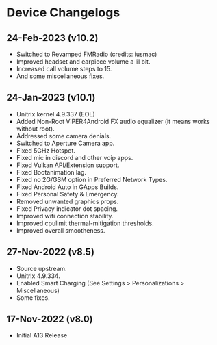 # Device Changelogs

## 24-Feb-2023 (v10.2)
- Switched to Revamped FMRadio (credits: iusmac)
- Improved headset and earpiece volume a lil bit.
- Increased call volume steps to 15.
- And some miscellaneous fixes.

## 24-Jan-2023 (v10.1)
- Unitrix kernel 4.9.337 (EOL)
- Added Non-Root ViPER4Android FX audio equalizer (it means works without root).
- Addressed some camera denials.
- Switched to Aperture Camera app.
- Fixed 5GHz Hotspot.
- Fixed mic in discord and other voip apps.
- Fixed Vulkan API/Extension support.
- Fixed Bootanimation lag.
- Fixed no 2G/GSM option in Preferred Network Types.
- Fixed Android Auto in GApps Builds.
- Fixed Personal Safety & Emergency.
- Removed unwanted graphics props.
- Fixed Privacy indicator dot spacing.
- Improved wifi connection stability.
- Improved cpulimit thermal-mitigation thresholds.
- Improved overall smootheness.

## 27-Nov-2022 (v8.5)
- Source upstream.
- Unitrix 4.9.334.
- Enabled Smart Charging (See Settings > Personalizations > Miscellaneous)
- Some fixes.

## 17-Nov-2022 (v8.0)
- Initial A13 Release
